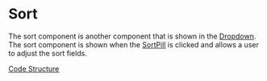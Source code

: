 # Sort
The sort component is another component that is shown in the [Dropdown](docs/Components/Dropdown.md). The sort component is shown when the [SortPill](docs/Components/CloseButton.md) is clicked and allows a user to adjust the sort fields.

[Code Structure](../Structure.md)